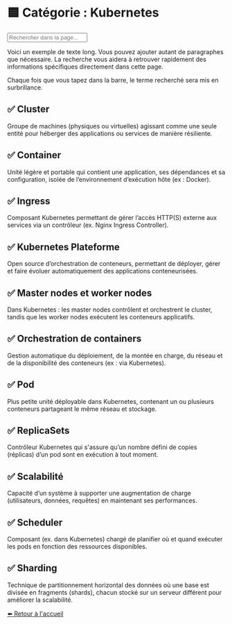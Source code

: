 # 🟦 Catégorie : Kubernetes

<!DOCTYPE html>
<html lang="fr">
<head>
  <meta charset="UTF-8">
  <title>Recherche dans la page</title>
  <script src="https://cdnjs.cloudflare.com/ajax/libs/mark.js/8.11.1/mark.min.js"></script>
  <style>
    /* Optionnel : style pour mettre en évidence les résultats */
    mark {
      background: yellow;
      padding: 0;
    }
  </style>
</head>
<body>
  <input type="text" id="search" placeholder="Rechercher dans la page..." />

  <div id="content">
    <p>Voici un exemple de texte long. Vous pouvez ajouter autant de paragraphes que nécessaire. La recherche vous aidera à retrouver rapidement des informations spécifiques directement dans cette page.</p>
    <p>Chaque fois que vous tapez dans la barre, le terme recherché sera mis en surbrillance.</p>
  </div>
  <script>
    const context = document.querySelector("#content");
    const markInstance = new Mark(context);
    document.getElementById("search").addEventListener("input", function() {
      const keyword = this.value;
      markInstance.unmark({
        done: function() {
          if (keyword) {
            markInstance.mark(keyword);
          }
        }
      });
    });
  </script>
  <script src="https://cdnjs.cloudflare.com/ajax/libs/mark.js/8.11.1/mark.min.js"></script>

</body>
</html>

## ✅ Cluster

Groupe de machines (physiques ou virtuelles) agissant comme une seule entité pour héberger des applications ou services de manière résiliente.

## ✅ Container

Unité légère et portable qui contient une application, ses dépendances et sa configuration, isolée de l’environnement d’exécution hôte (ex : Docker).

## ✅ Ingress

Composant Kubernetes permettant de gérer l’accès HTTP(S) externe aux services via un contrôleur (ex. Nginx Ingress Controller).

## ✅ Kubernetes Plateforme

Open source d’orchestration de conteneurs, permettant de déployer, gérer et faire évoluer automatiquement des applications conteneurisées.

## ✅ Master nodes et worker nodes

Dans Kubernetes : les master nodes contrôlent et orchestrent le cluster, tandis que les worker nodes exécutent les conteneurs applicatifs.

## ✅ Orchestration de containers

Gestion automatique du déploiement, de la montée en charge, du réseau et de la disponibilité des conteneurs (ex : via Kubernetes).

## ✅ Pod

Plus petite unité déployable dans Kubernetes, contenant un ou plusieurs conteneurs partageant le même réseau et stockage.

## ✅ ReplicaSets

Contrôleur Kubernetes qui s'assure qu’un nombre défini de copies (réplicas) d’un pod sont en exécution à tout moment.

## ✅ Scalabilité

Capacité d’un système à supporter une augmentation de charge (utilisateurs, données, requêtes) en maintenant ses performances.

## ✅ Scheduler

Composant (ex. dans Kubernetes) chargé de planifier où et quand exécuter les pods en fonction des ressources disponibles.

## ✅ Sharding

Technique de partitionnement horizontal des données où une base est divisée en fragments (shards), chacun stocké sur un serveur différent pour améliorer la scalabilité.

[⬅️ Retour à l'accueil](../index.md)
